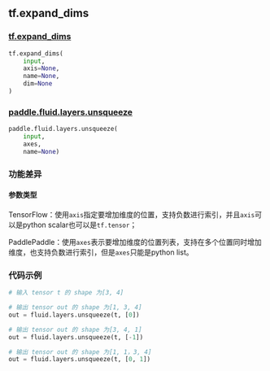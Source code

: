 
## tf.expand_dims

### [tf.expand_dims](https://www.tensorflow.org/api_docs/python/tf/expand_dims)
``` python
tf.expand_dims(
    input,
    axis=None,
    name=None,
    dim=None
)
```

### [paddle.fluid.layers.unsqueeze](http://paddlepaddle.org/documentation/docs/zh/1.2/api_cn/layers_cn.html#unsqueeze)
``` python
paddle.fluid.layers.unsqueeze(
    input, 
    axes, 
    name=None)
```

### 功能差异

#### 参数类型
TensorFlow：使用`axis`指定要增加维度的位置，支持负数进行索引，并且`axis`可以是python scalar也可以是`tf.tensor`；  

PaddlePaddle：使用`axes`表示要增加维度的位置列表，支持在多个位置同时增加维度，也支持负数进行索引，但是`axes`只能是python list。


### 代码示例
```python
# 输入 tensor t 的 shape 为[3, 4]

# 输出 tensor out 的 shape 为[1, 3, 4]
out = fluid.layers.unsqueeze(t, [0])  

# 输出 tensor out 的 shape 为[3, 4, 1]
out = fluid.layers.unsqueeze(t, [-1])

# 输出 tensor out 的 shape 为[1, 1，3, 4]
out = fluid.layers.unsqueeze(t, [0, 1])  
```

